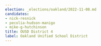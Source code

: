 ```yaml
---
election: _elections/oakland/2022-11-08.md
candidates:
- nick-resnick
- pecolia-hudson-manigo
- mike-g-hutchinson
title: OUSD District 4
label: Oakland Unified School District
---
```

